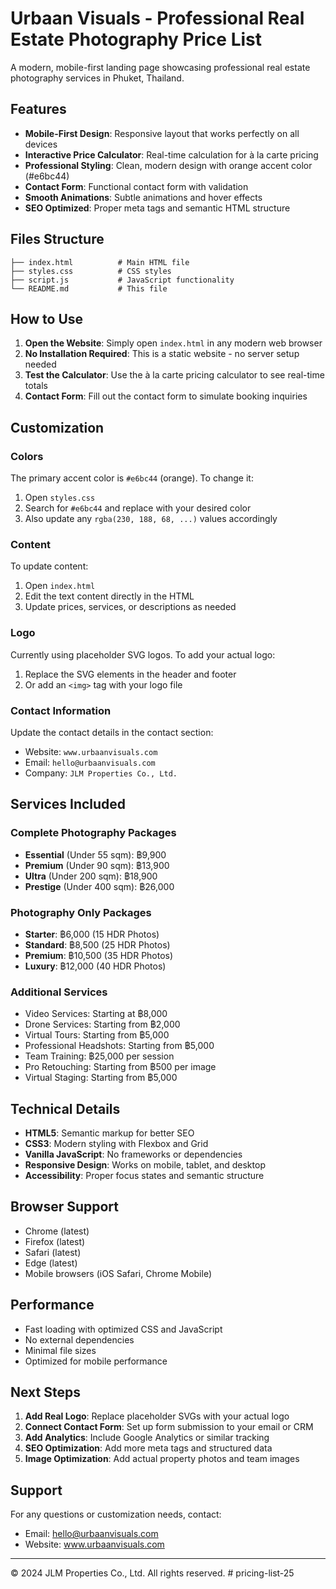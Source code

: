 # Urbaan Visuals - Professional Real Estate Photography Price List

A modern, mobile-first landing page showcasing professional real estate photography services in Phuket, Thailand.

## Features

- **Mobile-First Design**: Responsive layout that works perfectly on all devices
- **Interactive Price Calculator**: Real-time calculation for à la carte pricing
- **Professional Styling**: Clean, modern design with orange accent color (#e6bc44)
- **Contact Form**: Functional contact form with validation
- **Smooth Animations**: Subtle animations and hover effects
- **SEO Optimized**: Proper meta tags and semantic HTML structure

## Files Structure

```
├── index.html          # Main HTML file
├── styles.css          # CSS styles
├── script.js           # JavaScript functionality
└── README.md           # This file
```

## How to Use

1. **Open the Website**: Simply open `index.html` in any modern web browser
2. **No Installation Required**: This is a static website - no server setup needed
3. **Test the Calculator**: Use the à la carte pricing calculator to see real-time totals
4. **Contact Form**: Fill out the contact form to simulate booking inquiries

## Customization

### Colors
The primary accent color is `#e6bc44` (orange). To change it:
1. Open `styles.css`
2. Search for `#e6bc44` and replace with your desired color
3. Also update any `rgba(230, 188, 68, ...)` values accordingly

### Content
To update content:
1. Open `index.html`
2. Edit the text content directly in the HTML
3. Update prices, services, or descriptions as needed

### Logo
Currently using placeholder SVG logos. To add your actual logo:
1. Replace the SVG elements in the header and footer
2. Or add an `<img>` tag with your logo file

### Contact Information
Update the contact details in the contact section:
- Website: `www.urbaanvisuals.com`
- Email: `hello@urbaanvisuals.com`
- Company: `JLM Properties Co., Ltd.`

## Services Included

### Complete Photography Packages
- **Essential** (Under 55 sqm): ฿9,900
- **Premium** (Under 90 sqm): ฿13,900
- **Ultra** (Under 200 sqm): ฿18,900
- **Prestige** (Under 400 sqm): ฿26,000

### Photography Only Packages
- **Starter**: ฿6,000 (15 HDR Photos)
- **Standard**: ฿8,500 (25 HDR Photos)
- **Premium**: ฿10,500 (35 HDR Photos)
- **Luxury**: ฿12,000 (40 HDR Photos)

### Additional Services
- Video Services: Starting at ฿8,000
- Drone Services: Starting from ฿2,000
- Virtual Tours: Starting from ฿5,000
- Professional Headshots: Starting from ฿5,000
- Team Training: ฿25,000 per session
- Pro Retouching: Starting from ฿500 per image
- Virtual Staging: Starting from ฿5,000

## Technical Details

- **HTML5**: Semantic markup for better SEO
- **CSS3**: Modern styling with Flexbox and Grid
- **Vanilla JavaScript**: No frameworks or dependencies
- **Responsive Design**: Works on mobile, tablet, and desktop
- **Accessibility**: Proper focus states and semantic structure

## Browser Support

- Chrome (latest)
- Firefox (latest)
- Safari (latest)
- Edge (latest)
- Mobile browsers (iOS Safari, Chrome Mobile)

## Performance

- Fast loading with optimized CSS and JavaScript
- No external dependencies
- Minimal file sizes
- Optimized for mobile performance

## Next Steps

1. **Add Real Logo**: Replace placeholder SVGs with your actual logo
2. **Connect Contact Form**: Set up form submission to your email or CRM
3. **Add Analytics**: Include Google Analytics or similar tracking
4. **SEO Optimization**: Add more meta tags and structured data
5. **Image Optimization**: Add actual property photos and team images

## Support

For any questions or customization needs, contact:
- Email: hello@urbaanvisuals.com
- Website: www.urbaanvisuals.com

---

© 2024 JLM Properties Co., Ltd. All rights reserved. # pricing-list-25
